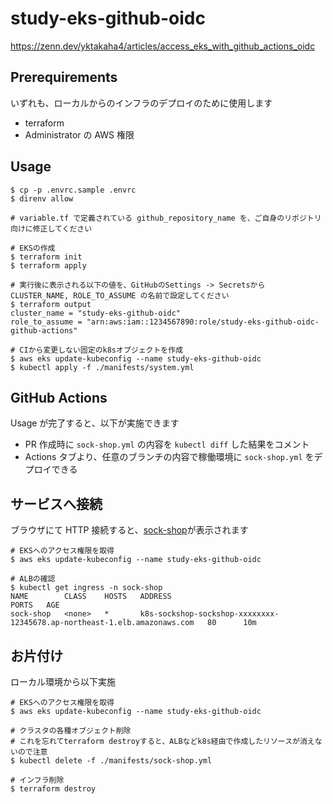 # study-eks-github-oidc

https://zenn.dev/yktakaha4/articles/access_eks_with_github_actions_oidc

## Prerequirements

いずれも、ローカルからのインフラのデプロイのために使用します

- terraform
- Administrator の AWS 権限

## Usage

```
$ cp -p .envrc.sample .envrc
$ direnv allow

# variable.tf で定義されている github_repository_name を、ご自身のリポジトリ向けに修正してください

# EKSの作成
$ terraform init
$ terraform apply

# 実行後に表示される以下の値を、GitHubのSettings -> Secretsから CLUSTER_NAME, ROLE_TO_ASSUME の名前で設定してください
$ terraform output
cluster_name = "study-eks-github-oidc"
role_to_assume = "arn:aws:iam::1234567890:role/study-eks-github-oidc-github-actions"

# CIから変更しない固定のk8sオブジェクトを作成
$ aws eks update-kubeconfig --name study-eks-github-oidc
$ kubectl apply -f ./manifests/system.yml
```

## GitHub Actions

Usage が完了すると、以下が実施できます

- PR 作成時に `sock-shop.yml` の内容を `kubectl diff` した結果をコメント
- Actions タブより、任意のブランチの内容で稼働環境に `sock-shop.yml` をデプロイできる

## サービスへ接続

ブラウザにて HTTP 接続すると、[sock-shop](https://microservices-demo.github.io/)が表示されます

```
# EKSへのアクセス権限を取得
$ aws eks update-kubeconfig --name study-eks-github-oidc

# ALBの確認
$ kubectl get ingress -n sock-shop
NAME        CLASS    HOSTS   ADDRESS                                                                    PORTS   AGE
sock-shop   <none>   *       k8s-sockshop-sockshop-xxxxxxxx-12345678.ap-northeast-1.elb.amazonaws.com   80      10m
```

## お片付け

ローカル環境から以下実施

```
# EKSへのアクセス権限を取得
$ aws eks update-kubeconfig --name study-eks-github-oidc

# クラスタの各種オブジェクト削除
# これを忘れてterraform destroyすると、ALBなどk8s経由で作成したリソースが消えないので注意
$ kubectl delete -f ./manifests/sock-shop.yml

# インフラ削除
$ terraform destroy
```
